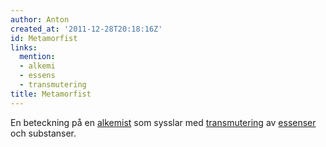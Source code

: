 ```yaml
---
author: Anton
created_at: '2011-12-28T20:18:16Z'
id: Metamorfist
links:
  mention:
  - alkemi
  - essens
  - transmutering
title: Metamorfist
---
```


En beteckning på en [alkemist] som sysslar med [transmutering] av [essenser] och substanser.

  [alkemist]: alkemi
  [transmutering]: transmutering
  [essenser]: essens
